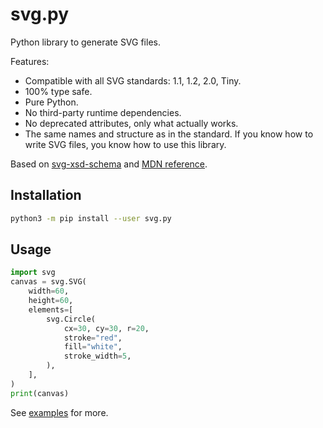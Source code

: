 # svg.py

Python library to generate SVG files.

Features:

+ Compatible with all SVG standards: 1.1, 1.2, 2.0, Tiny.
+ 100% type safe.
+ Pure Python.
+ No third-party runtime dependencies.
+ No deprecated attributes, only what actually works.
+ The same names and structure as in the standard. If you know how to write SVG files, you know how to use this library.

Based on [svg-xsd-schema](https://github.com/dumistoklus/svg-xsd-schema/blob/master/svg.xsd) and [MDN reference](https://developer.mozilla.org/en-US/docs/Web/SVG).

## Installation

```bash
python3 -m pip install --user svg.py
```

## Usage

```python
import svg
canvas = svg.SVG(
    width=60,
    height=60,
    elements=[
        svg.Circle(
            cx=30, cy=30, r=20,
            stroke="red",
            fill="white",
            stroke_width=5,
        ),
    ],
)
print(canvas)
```

See [examples](./examples/) for more.
